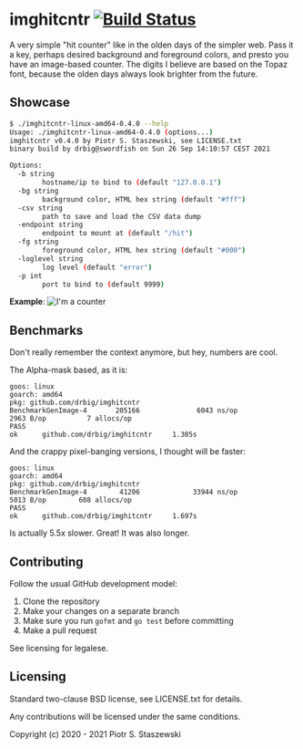 # imghitcntr [![Build Status](https://app.travis-ci.com/github/drbig/imghitcntr.svg?branch=master)](https://app.travis-ci.com/github/drbig/imghitcntr)

A very simple "hit counter" like in the olden days of the simpler web. Pass it
a key, perhaps desired background and foreground colors, and presto you have an
image-based counter. The digits I believe are based on the Topaz font, because
the olden days always look brighter from the future.

## Showcase

```bash
$ ./imghitcntr-linux-amd64-0.4.0 --help
Usage: ./imghitcntr-linux-amd64-0.4.0 (options...)
imghitcntr v0.4.0 by Piotr S. Staszewski, see LICENSE.txt
binary build by drbig@swordfish on Sun 26 Sep 14:10:57 CEST 2021

Options:
  -b string
        hostname/ip to bind to (default "127.0.0.1")
  -bg string
        background color, HTML hex string (default "#fff")
  -csv string
        path to save and load the CSV data dump
  -endpoint string
        endpoint to mount at (default "/hit")
  -fg string
        foreground color, HTML hex string (default "#000")
  -loglevel string
        log level (default "error")
  -p int
        port to bind to (default 9999)
```

**Example**: ![I'm a counter](https://tensor.work/hit?key=gh-drbig-imghitcntr&bg=%23fff&fg=%23000)

## Benchmarks

Don't really remember the context anymore, but hey, numbers are cool.

The Alpha-mask based, as it is:
```
goos: linux
goarch: amd64
pkg: github.com/drbig/imghitcntr
BenchmarkGenImage-4       205166              6043 ns/op            2963 B/op          7 allocs/op
PASS
ok      github.com/drbig/imghitcntr     1.305s
```

And the crappy pixel-banging versions, I thought will be faster:
```
goos: linux
goarch: amd64
pkg: github.com/drbig/imghitcntr
BenchmarkGenImage-4        41206             33944 ns/op            5013 B/op        608 allocs/op
PASS
ok      github.com/drbig/imghitcntr     1.697s
```

Is actually 5.5x slower. Great! It was also longer.

## Contributing

Follow the usual GitHub development model:

1. Clone the repository
2. Make your changes on a separate branch
3. Make sure you run `gofmt` and `go test` before committing
4. Make a pull request

See licensing for legalese.

## Licensing

Standard two-clause BSD license, see LICENSE.txt for details.

Any contributions will be licensed under the same conditions.

Copyright (c) 2020 - 2021 Piotr S. Staszewski
